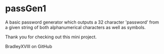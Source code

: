 # passGen1
A basic password generator which outputs a 32 character 'password' from a given string of both alphanumerical characters as well as symbols.

Thank you for checking out this mini project.

BradleyXVIII on GitHub
